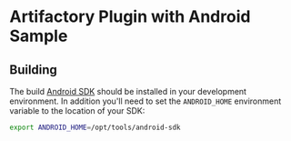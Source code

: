Artifactory Plugin with Android Sample 
==========================

## Building

The build [Android SDK](http://developer.android.com/sdk/index.html)
should be installed in your development environment. In addition you'll need to set
the `ANDROID_HOME` environment variable to the location of your SDK:

```bash
export ANDROID_HOME=/opt/tools/android-sdk
```


